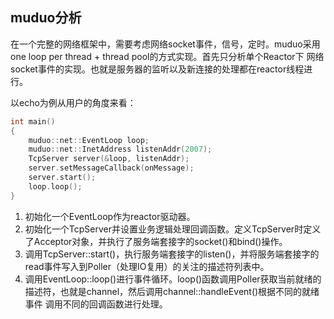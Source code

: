 ## muduo分析
在一个完整的网络框架中，需要考虑网络socket事件，信号，定时。muduo采用one loop per thread + thread pool的方式实现。首先只分析单个Reactor下
网络socket事件的实现。也就是服务器的监听以及新连接的处理都在reactor线程进行。

以echo为例从用户的角度来看：
```C++
int main()
{
    muduo::net::EventLoop loop;
    muduo::net::InetAddress listenAddr(2007);
    TcpServer server(&loop, listenAddr);
    server.setMessageCallback(onMessage);
    server.start();
    loop.loop();
}
```
1. 初始化一个EventLoop作为reactor驱动器。
2. 初始化一个TcpServer并设置业务逻辑处理回调函数。定义TcpServer时定义了Acceptor对象，并执行了服务端套接字的socket()和bind()操作。
3. 调用TcpServer::start()，执行服务端套接字的listen()，并将服务端套接字的read事件写入到Poller（处理IO复用）的关注的描述符列表中。
4. 调用EventLoop::loop()进行事件循环。loop()函数调用Poller获取当前就绪的描述符，也就是channel，然后调用channel::handleEvent()根据不同的就绪事件
调用不同的回调函数进行处理。
